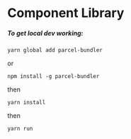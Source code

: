 # Component Library

##### To get local dev working:
```
yarn global add parcel-bundler
```
or  

```
npm install -g parcel-bundler
```

then  

```
yarn install
```

then  

```
yarn run
```
